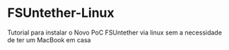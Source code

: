 # FSUntether-Linux
Tutorial para instalar o Novo PoC FSUntether via linux sem a necessidade de ter um MacBook em casa
